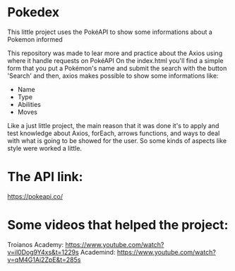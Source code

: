 # Pokedex
This little project uses the PokéAPI to show some informations about a Pokemon informed

This repository was made to lear more and practice about the Axios using where it handle requests on PokéAPI
On the index.html you'll find a simple form that you put a Pokémon's name and submit the search with the button 'Search' and then, axios makes possible to show some informations like:
- Name
- Type
- Abilities
- Moves


Like a just little project, the main reason that it was done it's to apply and test knowledge about Axios, forEach, arrows functions, and ways to deal with what is going to be showed for the user.
So some kinds of aspects like style were worked a little.

# The API link:
https://pokeapi.co/

# Some videos that helped the project:
Troianos Academy: https://www.youtube.com/watch?v=il0Dog9Y4xs&t=1229s
Academind: https://www.youtube.com/watch?v=qM4G1Ai2ZpE&t=285s
